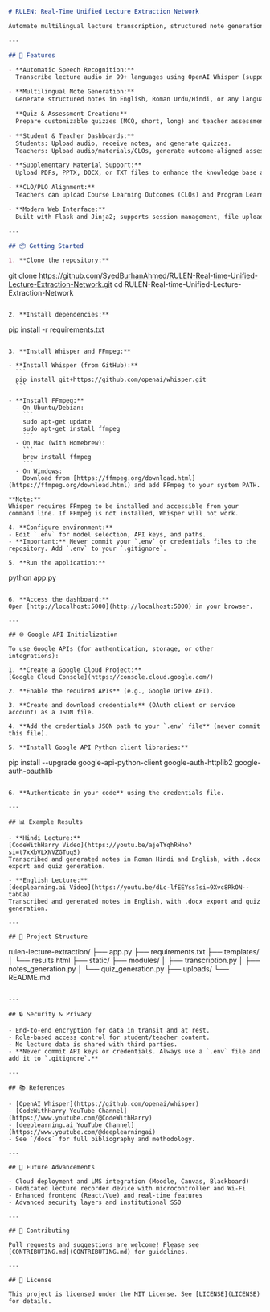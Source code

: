 ```markdown
# RULEN: Real-Time Unified Lecture Extraction Network

Automate multilingual lecture transcription, structured note generation, and adaptive quiz/assessment creation with a single AI-driven toolkit. RULEN is designed for both students and educators, supporting bilingual and multilingual classrooms with seamless integration of audio, supplementary materials, and learning outcomes.

---

## 🚀 Features

- **Automatic Speech Recognition:**  
  Transcribe lecture audio in 99+ languages using OpenAI Whisper (supports large-v3, small, and tiny models).

- **Multilingual Note Generation:**  
  Generate structured notes in English, Roman Urdu/Hindi, or any language supported by Whisper. Download notes as .docx files.

- **Quiz & Assessment Creation:**  
  Prepare customizable quizzes (MCQ, short, long) and teacher assessments (quiz, assignment, midterm, final) using retrieval-augmented generation (RAG) and FAISS vector search.

- **Student & Teacher Dashboards:**  
  Students: Upload audio, receive notes, and generate quizzes.  
  Teachers: Upload audio/materials/CLOs, generate outcome-aligned assessments.

- **Supplementary Material Support:**  
  Upload PDFs, PPTX, DOCX, or TXT files to enhance the knowledge base and quiz generation.

- **CLO/PLO Alignment:**  
  Teachers can upload Course Learning Outcomes (CLOs) and Program Learning Outcomes (PLOs) for curriculum-aligned assessment creation.

- **Modern Web Interface:**  
  Built with Flask and Jinja2; supports session management, file uploads, and multi-step workflows.

---

## 📦 Getting Started

1. **Clone the repository:**
   ```
   git clone https://github.com/SyedBurhanAhmed/RULEN-Real-time-Unified-Lecture-Extraction-Network.git
   cd RULEN-Real-time-Unified-Lecture-Extraction-Network
   ```

2. **Install dependencies:**
   ```
   pip install -r requirements.txt
   ```

3. **Install Whisper and FFmpeg:**

   - **Install Whisper (from GitHub):**
     ```
     pip install git+https://github.com/openai/whisper.git
     ```

   - **Install FFmpeg:**
     - On Ubuntu/Debian:
       ```
       sudo apt-get update
       sudo apt-get install ffmpeg
       ```
     - On Mac (with Homebrew):
       ```
       brew install ffmpeg
       ```
     - On Windows:  
       Download from [https://ffmpeg.org/download.html](https://ffmpeg.org/download.html) and add FFmpeg to your system PATH.

   **Note:**  
   Whisper requires FFmpeg to be installed and accessible from your command line. If FFmpeg is not installed, Whisper will not work.

4. **Configure environment:**
   - Edit `.env` for model selection, API keys, and paths.
   - **Important:** Never commit your `.env` or credentials files to the repository. Add `.env` to your `.gitignore`.

5. **Run the application:**
   ```
   python app.py
   ```

6. **Access the dashboard:**  
   Open [http://localhost:5000](http://localhost:5000) in your browser.

---

## 🌐 Google API Initialization

To use Google APIs (for authentication, storage, or other integrations):

1. **Create a Google Cloud Project:**  
   [Google Cloud Console](https://console.cloud.google.com/)

2. **Enable the required APIs** (e.g., Google Drive API).

3. **Create and download credentials** (OAuth client or service account) as a JSON file.

4. **Add the credentials JSON path to your `.env` file** (never commit this file).

5. **Install Google API Python client libraries:**
   ```
   pip install --upgrade google-api-python-client google-auth-httplib2 google-auth-oauthlib
   ```

6. **Authenticate in your code** using the credentials file.

---

## 📊 Example Results

- **Hindi Lecture:**  
  [CodeWithHarry Video](https://youtu.be/ajeTYqhRHno?si=t7xXbVLXNVZGTuqS)  
  Transcribed and generated notes in Roman Hindi and English, with .docx export and quiz generation.

- **English Lecture:**  
  [deeplearning.ai Video](https://youtu.be/dLc-lfEEYss?si=9Xvc8RkON--tabCa)  
  Transcribed and generated notes in English, with .docx export and quiz generation.

---

## 📁 Project Structure

```
rulen-lecture-extraction/
├── app.py
├── requirements.txt
├── templates/
│   └── results.html
├── static/
├── modules/
│   ├── transcription.py
│   ├── notes_generation.py
│   └── quiz_generation.py
├── uploads/
└── README.md
```

---

## 🔒 Security & Privacy

- End-to-end encryption for data in transit and at rest.
- Role-based access control for student/teacher content.
- No lecture data is shared with third parties.
- **Never commit API keys or credentials. Always use a `.env` file and add it to `.gitignore`.**

---

## 📚 References

- [OpenAI Whisper](https://github.com/openai/whisper)
- [CodeWithHarry YouTube Channel](https://www.youtube.com/@CodeWithHarry)
- [deeplearning.ai YouTube Channel](https://www.youtube.com/@deeplearningai)
- See `/docs` for full bibliography and methodology.

---

## 📣 Future Advancements

- Cloud deployment and LMS integration (Moodle, Canvas, Blackboard)
- Dedicated lecture recorder device with microcontroller and Wi-Fi
- Enhanced frontend (React/Vue) and real-time features
- Advanced security layers and institutional SSO

---

## 🤝 Contributing

Pull requests and suggestions are welcome! Please see [CONTRIBUTING.md](CONTRIBUTING.md) for guidelines.

---

## 📝 License

This project is licensed under the MIT License. See [LICENSE](LICENSE) for details.
```
